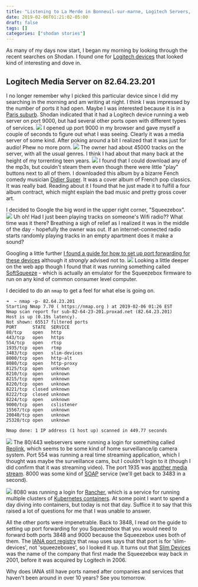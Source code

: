 ```yaml
---
title: "Listening to La Merde in Bonneuil-sur-marne, Logitech Servers, the Squeezebox, and Becoming the Ghost in the Wifi Connected Radio"
date: 2019-02-06T01:21:02-05:00
draft: false
tags: []
categories: ["shodan stories"]
---
```


As many of my days now start, I began my morning by looking through the recent searches on Shodan. I found one for [Logitech devices](https://www.logitech.com/en-us) that looked kind of interesting and dove in.

## Logitech Media Server on 82.64.23.201
I no longer remember why I picked this particular device since I did my searching in the morning and am writing at night. I think I was impressed by the number of ports it had open. Maybe I was interested because it is in a [Paris suburb](https://en.wikipedia.org/wiki/Bonneuil-sur-Marne). Shodan indicated that it had a Logitech device running a web server on port 9000, but had several other ports open with different types of services.
![](/images/100Days/Day34/firstlook.png)
I opened up port 9000 in my browser and gave myself a couple of seconds to figure out what I was seeing. Clearly it was a media server of some kind. After poking around a bit I realized that it was just for audio! Phew no more porn.
![](/images/100Days/Day34/genres.png)
The owner had about 45000 tracks on the server, with all the usual genres. I think I had about that many back at the height of my torrenting teen years.
![](/images/100Days/Day34/merde.png)
I found that I could download any of the mp3s, but couldn't steam them even though there were little "play" buttons next to all of them. I downloaded this album by a bizarre Fench comedy musician [Didier Super](https://fr.wikipedia.org/wiki/Didier_Super). It was a cover album of French pop classics. It was really bad. Reading about it I found that he just made it to fulfill a four album contract, which might explain the bad music and pretty gross cover art.

I decided to Google the big word in the upper right corner, "Squeezebox".
![](/images/100Days/Day34/squeezebox.png)
Uh oh! Had I just been playing tracks on someone's Wifi radio?? What time was it there? Breathing a sigh of relief as I realized it was in the middle of the day - hopefully the owner was out. If an internet-connected radio starts randomly playing tracks in an empty apartment does it make a sound?


Googling a little further [I found a guide for how to set up port forwarding for these devices](http://wiki.slimdevices.com/index.php/Connecting_remotely) although it _strongly_ advised not to.
![](/images/100Days/Day34/softsqueeze.png)
Looking a little deeper on the web app though I found that it was running something called [SoftSqueeze](http://softsqueeze.sourceforge.net/) - which is actually an emulator for the Squeezebox firmware to run on any kind of common consumer level computer.

I decided to do an `nmap` to get a feel for what else is going on.
```
➜  ~ nmap -p- 82.64.23.201
Starting Nmap 7.70 ( https://nmap.org ) at 2019-02-06 01:26 EST
Nmap scan report for sub-82-64-23-201.proxad.net (82.64.23.201)
Host is up (0.19s latency).
Not shown: 65517 filtered ports
PORT      STATE  SERVICE
80/tcp    open   http
443/tcp   open   https
554/tcp   open   rtsp
1935/tcp  open   rtmp
3483/tcp  open   slim-devices
8000/tcp  open   http-alt
8080/tcp  open   http-proxy
8125/tcp  open   unknown
8210/tcp  open   unknown
8215/tcp  open   unknown
8220/tcp  open   unknown
8221/tcp  closed unknown
8222/tcp  closed unknown
8224/tcp  open   unknown
9000/tcp  open   cslistener
15567/tcp open   unknown
20040/tcp open   unknown
25320/tcp open   unknown

Nmap done: 1 IP address (1 host up) scanned in 449.77 seconds
```
![](/images/100Days/Day34/reolink.png)
The 80/443 webservers were running a login for something called [Reolink](https://reolink.com), which seems to be some kind of home surveillance/ip camera system. Port 554 was running a real time streaming application, which I thought was maybe the surveillance cams, but I couldn't login to it (though I did confirm that it was streaming video). The port 1935 was [another media stream](https://en.wikipedia.org/wiki/Real-Time_Messaging_Protocol). 8000 was some kind of [SOAP](https://en.wikipedia.org/wiki/SOAP) service (we'll get back to 3483 in a second).

![](/images/100Days/Day34/rancher.png)
8080 was running a login for [Rancher](https://rancher.com/), which is a service for running multiple clusters of [Kubernetes containers](https://kubernetes.io/docs/concepts/overview/what-is-kubernetes/). At some point I want to spend a day diving into containers, but today is not that day. Suffice it to say that this raised a lot of questions for me that I was unable to answer.

All the other ports were impenetrable. Back to 3848, I read on the guide to setting up port forwarding for you Squeezebox that you would need to forward both ports 3848 and 9000 because the Squeezebox uses both of them. The [IANA port registry](https://www.iana.org/assignments/service-names-port-numbers/service-names-port-numbers.xhtml) that `nmap` uses says that that port is for 'slim-devices', not 'squeezeboxes', so I looked it up. It turns out that [Slim Devices](https://en.wikipedia.org/wiki/Slim_Devices) was the name of the company that first made the Squeezebox way back in 2001, before it was acquired by Logitech in 2006.

Why does IANA still have ports named after companies and services that haven't been around in over 10 years? See you tomorrow.

